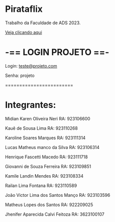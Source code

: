 # Pirataflix
 Trabalho da Faculdade de ADS 2023.

 [Veja clicando aqui](https://lmaverick.github.io/Pirataflix/)

# -== LOGIN PROJETO ==-
Login: teste@projeto.com 

Senha: projeto

========================
# Integrantes:

 Midian Karen Oliveira Neri RA: 923106600

 Kauê de Sousa Lima  RA: 923110268

 Karoline Soares Marques RA: 923111314

 Lucas Matheus manco da Silva  RA: 923106314
 
 Henrique Fascetti Macedo RA: 923111718

 Giovanni de Souza Ferreira RA: 923109851

 Kamile Landin Mendes RA: 923108334

 Railan Lima Fontana RA: 923110589

 João Victor Lima dos Santos Manço RA: 923103596

 Matheus Lopes dos Santos RA: 922209025

 Jhenifer Aparecida Calvi Feitoza RA: 3623100107